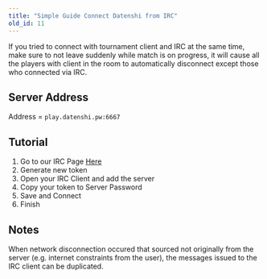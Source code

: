 ```yaml
---
title: "Simple Guide Connect Datenshi from IRC"
old_id: 11
---
```


If you tried to connect with tournament client and IRC at the same time, make sure to not leave suddenly while match is on progress, it will cause all the players with client in the room to automatically disconnect except those who connected via IRC.

## Server Address

Address = `play.datenshi.pw:6667`

## Tutorial

1. Go to our IRC Page [Here](/irc)
2. Generate new token
3. Open your IRC Client and add the server
4. Copy your token to Server Password
5. Save and Connect
6. Finish

## Notes

When network disconnection occured that sourced not originally from the server (e.g. internet constraints from the user), the messages issued to the IRC client can be duplicated.
